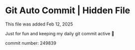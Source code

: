 # Git Auto Commit | Hidden File

This file was added Feb 12, 2025

Just for fun and keeping my daily git commit active 🤪

commit number: 249839
